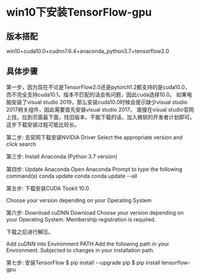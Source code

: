 # win10下安装TensorFlow-gpu

## 版本搭配

win10+cuda10.0+cudnn7.6.4+anaconda_python3.7+tensorflow2.0

## 具体步骤

第一步，因为现在不论是TensorFlow2.0还是pytorch1.2都支持的是cuda10.0，而不完全支持cuda10.1，版本不匹配的话会有问题，因此cuda选择10.0。
如果电脑安装了visual studio 2019，那么安装cuda10.0时候会提示缺少visual studio 2017相关组件，因此需要首先安装visual studio 2017。
直接在visual studio官网上找，拉到页面最下面，找旧版本，不能下载的话，加入微软的开发者计划即可。这步下载安装过程可能比较长。

第二步: 去官网下载安装NVIDIA Driver
Select the appropriate version and click search

第三步: Install Anaconda (Python 3.7 version)

第四步: Update Anaconda
Open Anaconda Prompt to type the following command(s)
conda update conda
conda update --all

第五步: 下载安装CUDA Tookit 10.0

Choose your version depending on your Operating System

第六步: Download cuDNN Download
Choose your version depending on your Operating System. Membership registration is required.

下载之后进行解压。

Add cuDNN into Environment PATH
Add the following path in your Environment. Subjected to changes in your installation path.

第七步: 安装TensorFlow
$ pip install --upgrade pip
$ pip install tensorflow-gpu
